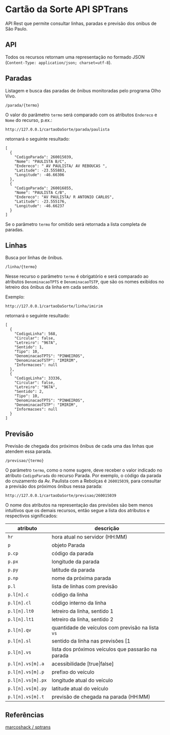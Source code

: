 # Cartão da Sorte API SPTrans


API Rest que permite consultar linhas, paradas e previsão dos onibus de São Paulo.

## API
Todos os recursos retornam uma representação no formado JSON (`Content-Type: application/json; charset=utf-8`).

## Paradas

Listagem e busca das paradas de ônibus monitoradas pelo programa Olho Vivo. 

    /parada/{termo}

O valor do parâmetro `termo` será comparado com os atributos `Endereco` e `Nome` do recurso, p.ex.:

    http://127.0.0.1/cartaoDaSorte/parada/paulista

retornará o seguinte resultado:

    [
      {
        "CodigoParada": 260015039,
        "Nome": "PAULISTA B/C",
        "Endereco": " AV PAULISTA/ AV REBOUCAS ",
        "Latitude": -23.555883,
        "Longitude": -46.66306
      },
      {
        "CodigoParada": 260016855,
        "Nome": "PAULISTA C/B",
        "Endereco": "AV PAULISTA/ R ANTONIO CARLOS",
        "Latitude": -23.555176,
        "Longitude": -46.66237
      }
    ]

Se o parâmetro `termo` for omitido será retornada a lista completa de paradas.

## Linhas

Busca por linhas de ônibus.

    /linha/{termo}

Nesse recurso o parâmetro `termo` é obrigatório e será comparado ao atributos `DenominacaoTPTS` e `DenominacaoTSTP`, que são os nomes exibidos no letreiro dos ônibus da linha em cada sentido.

Exemplo:

    http://127.0.0.1/cartaoDaSorte/linha/imirim

retornará o seguinte resultado:

    [
      {
        "CodigoLinha": 568,
        "Circular": false,
        "Letreiro": "967A",
        "Sentido": 1,
        "Tipo": 10,
        "DenominacaoTPTS": "PINHEIROS",
        "DenominacaoTSTP": "IMIRIM",
        "Informacoes": null
      },
      {
        "CodigoLinha": 33336,
        "Circular": false,
        "Letreiro": "967A",
        "Sentido": 2,
        "Tipo": 10,
        "DenominacaoTPTS": "PINHEIROS",
        "DenominacaoTSTP": "IMIRIM",
        "Informacoes": null
      }
    ]


## Previsão

Previsão de chegada dos próximos ônibus de cada uma das linhas que atendem essa parada.

    /previsao/{termo}

O parâmetro `termo`, como o nome sugere, deve receber o valor indicado no atributo `CodigoParada` do recurso Parada. Por exemplo, o código da parada do cruzamento da Av. Paulista com a Rebolças é `260015039`, para consultar a previsão dos próximos ônibus nessa parada:

    http://127.0.0.1/cartaoDaSorte/previsao/260015039

O nome dos atributos na representação das previsões são bem menos intuitivos que os demais recursos, então segue a lista dos atributos e respectivos significados:

| atributo          | descrição
|-------------------|-------------------------------------------------------
| `hr`              | hora atual no servidor (HH:MM)
| `p`               | objeto Parada
| `p.cp`            | código da parada
| `p.px`            | longitude da parada
| `p.py`            | latitude da parada
| `p.np`            | nome da próxima parada
| `p.l`             | lista de linhas com previsão
| `p.l[n].c`        | código da linha
| `p.l[n].cl`       | código interno da linha
| `p.l[n].lt0`      | letreiro da linha, sentido 1
| `p.l[n].lt1`      | letreiro da linha, sentido 2
| `p.l[n].qv`       | quantidade de veículos com previsão na lista `vs`
| `p.l[n].sl`       | sentido da linha nas previsões \[1|2\]
| `p.l[n].vs`       | lista dos próximos veículos que passarão na parada
| `p.l[n].vs[m].a`  | acessibilidade \[true\|false\]
| `p.l[n].vs[m].p`  | prefixo do veículo
| `p.l[n].vs[m].px` | longitude atual do veículo
| `p.l[n].vs[m].py` | latitude atual do veículo
| `p.l[n].vs[m].t`  | previsão de chegada na parada (HH:MM)


## Referências 
[marcoshack / sptrans](https://github.com/marcoshack/sptrans)
